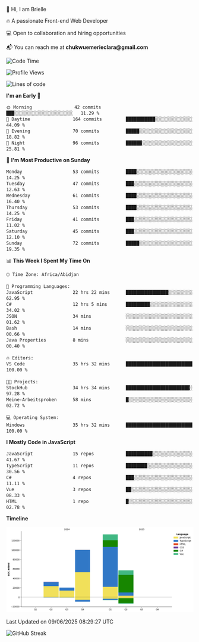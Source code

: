 <div align="left">
  <p>👋 Hi, I am Brielle</p>
  <p>🔥 A passionate Front-end Web Developer</p>
  <p>💻 Open to collaboration and hiring opportunities</p>
  <p>📬 You can reach me at <strong>chukwuemerieclara@gmail.com</strong></p>
</div>


 
 <!--START_SECTION:waka-->
![Code Time](http://img.shields.io/badge/Code%20Time-678%20hrs%2039%20mins-blue)

![Profile Views](http://img.shields.io/badge/Profile%20Views-0-blue)

![Lines of code](https://img.shields.io/badge/From%20Hello%20World%20I%27ve%20Written-342.7%20thousand%20lines%20of%20code-blue)

**I'm an Early 🐤** 

```text
🌞 Morning                42 commits          ███░░░░░░░░░░░░░░░░░░░░░░   11.29 % 
🌆 Daytime                164 commits         ███████████░░░░░░░░░░░░░░   44.09 % 
🌃 Evening                70 commits          █████░░░░░░░░░░░░░░░░░░░░   18.82 % 
🌙 Night                  96 commits          ██████░░░░░░░░░░░░░░░░░░░   25.81 % 
```
📅 **I'm Most Productive on Sunday** 

```text
Monday                   53 commits          ████░░░░░░░░░░░░░░░░░░░░░   14.25 % 
Tuesday                  47 commits          ███░░░░░░░░░░░░░░░░░░░░░░   12.63 % 
Wednesday                61 commits          ████░░░░░░░░░░░░░░░░░░░░░   16.40 % 
Thursday                 53 commits          ████░░░░░░░░░░░░░░░░░░░░░   14.25 % 
Friday                   41 commits          ███░░░░░░░░░░░░░░░░░░░░░░   11.02 % 
Saturday                 45 commits          ███░░░░░░░░░░░░░░░░░░░░░░   12.10 % 
Sunday                   72 commits          █████░░░░░░░░░░░░░░░░░░░░   19.35 % 
```


📊 **This Week I Spent My Time On** 

```text
🕑︎ Time Zone: Africa/Abidjan

💬 Programming Languages: 
JavaScript               22 hrs 22 mins      ████████████████░░░░░░░░░   62.95 % 
C#                       12 hrs 5 mins       █████████░░░░░░░░░░░░░░░░   34.02 % 
JSON                     34 mins             ░░░░░░░░░░░░░░░░░░░░░░░░░   01.62 % 
Bash                     14 mins             ░░░░░░░░░░░░░░░░░░░░░░░░░   00.66 % 
Java Properties          8 mins              ░░░░░░░░░░░░░░░░░░░░░░░░░   00.40 % 

🔥 Editors: 
VS Code                  35 hrs 32 mins      █████████████████████████   100.00 % 

🐱‍💻 Projects: 
StockHub                 34 hrs 34 mins      ████████████████████████░   97.28 % 
Meine-Arbeitsproben      58 mins             █░░░░░░░░░░░░░░░░░░░░░░░░   02.72 % 

💻 Operating System: 
Windows                  35 hrs 32 mins      █████████████████████████   100.00 % 
```

**I Mostly Code in JavaScript** 

```text
JavaScript               15 repos            ██████████░░░░░░░░░░░░░░░   41.67 % 
TypeScript               11 repos            ████████░░░░░░░░░░░░░░░░░   30.56 % 
C#                       4 repos             ███░░░░░░░░░░░░░░░░░░░░░░   11.11 % 
Vue                      3 repos             ██░░░░░░░░░░░░░░░░░░░░░░░   08.33 % 
HTML                     1 repo              █░░░░░░░░░░░░░░░░░░░░░░░░   02.78 % 
```



**Timeline**

![Lines of Code chart](https://raw.githubusercontent.com/Brielle28/Brielle28/main/assets/bar_graph.png)


 Last Updated on 09/06/2025 08:29:27 UTC
<!--END_SECTION:waka-->

![GitHub Streak](https://github-readme-streak-stats.herokuapp.com/?user=Brielle28)



